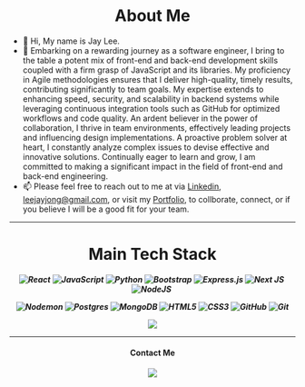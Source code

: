 
<h1 align='center'> About Me</h1>

- 👋 Hi, My name is Jay Lee.
- 👀 Embarking on a rewarding journey as a software engineer, I bring to the table a potent mix of front-end and back-end development skills coupled with a firm grasp of JavaScript and its libraries. My proficiency in Agile methodologies ensures that I deliver high-quality, timely results, contributing significantly to team goals.
My expertise extends to enhancing speed, security, and scalability in backend systems while leveraging continuous integration tools such as GitHub for optimized workflows and code quality. An ardent believer in the power of collaboration, I thrive in team environments, effectively leading projects and influencing design implementations.
A proactive problem solver at heart, I constantly analyze complex issues to devise effective and innovative solutions. Continually eager to learn and grow, I am committed to making a significant impact in the field of front-end and back-end engineering.
- 📫 Please feel free to reach out to me at via [Linkedin](https://www.linkedin.com/in/jayjonglee/), leejayjong@gmail.com, or visit my [Portfolio](https://www.jayjonglee.com), to collborate, connect, or if you believe I will be a good fit for your team.

<!---
jaylee1021/jaylee1021 is a ✨ special ✨ repository because its `README.md` (this file) appears on your GitHub profile.
You can click the Preview link to take a look at your changes.
--->

<hr />
<div  align='center'>
<h1>
  Main Tech Stack
</h1>

***<p align="center">![React](https://img.shields.io/badge/react-%2320232a.svg?style=for-the-badge&logo=react&logoColor=%2361DAFB)&nbsp;![JavaScript](https://img.shields.io/badge/javascript-%23323330.svg?style=for-the-badge&logo=javascript&logoColor=%23F7DF1E)&nbsp;![Python](https://img.shields.io/badge/python-3670A0?style=for-the-badge&logo=python&logoColor=ffdd54)&nbsp;![Bootstrap](https://img.shields.io/badge/bootstrap-%238511FA.svg?style=for-the-badge&logo=bootstrap&logoColor=white)&nbsp;![Express.js](https://img.shields.io/badge/express.js-%23404d59.svg?style=for-the-badge&logo=express&logoColor=%2361DAFB)&nbsp;![Next JS](https://img.shields.io/badge/Next-black?style=for-the-badge&logo=next.js&logoColor=white)&nbsp;![NodeJS](https://img.shields.io/badge/node.js-6DA55F?style=for-the-badge&logo=node.js&logoColor=white)&nbsp;</p>***
***<p align="center">![Nodemon](https://img.shields.io/badge/NODEMON-%23323330.svg?style=for-the-badge&logo=nodemon&logoColor=%BBDEAD)&nbsp;![Postgres](https://img.shields.io/badge/postgres-%23316192.svg?style=for-the-badge&logo=postgresql&logoColor=white)&nbsp;![MongoDB](https://img.shields.io/badge/MongoDB-%234ea94b.svg?style=for-the-badge&logo=mongodb&logoColor=white)&nbsp;![HTML5](https://img.shields.io/badge/html5-%23E34F26.svg?style=for-the-badge&logo=html5&logoColor=white)&nbsp;![CSS3](https://img.shields.io/badge/css3-%231572B6.svg?style=for-the-badge&logo=css3&logoColor=white)&nbsp;![GitHub](https://img.shields.io/badge/github-%23121011.svg?style=for-the-badge&logo=github&logoColor=white)&nbsp;![Git](https://img.shields.io/badge/git-%23F05033.svg?style=for-the-badge&logo=git&logoColor=white)</p>***
<p >
  <img  src="https://github-readme-stats.vercel.app/api/top-langs/?username=jaylee1021&layout=compact&theme=tokyonight&langs_count=6" />
</p>
<hr />
<h4>
  Contact Me
</h4>
<a href="https://www.linkedin.com/in/jayjonglee/" target="_blank">
   <img src="https://img.shields.io/badge/LinkedIn-0077B5?style=for-the-badge&logo=linkedin&logoColor=0e76a8&color=black">
</a>
</div>

